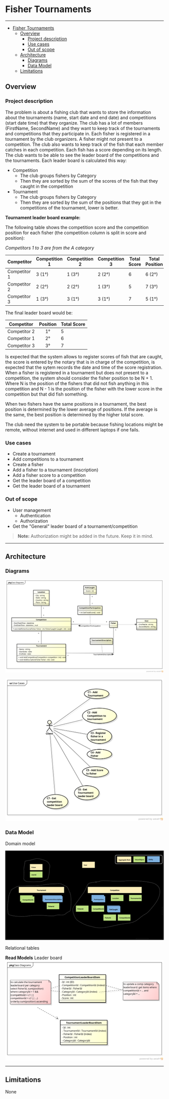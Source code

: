 # Fisher Tournaments
---

- [Fisher Tournaments](#fisher-tournaments)
  - [Overview](#overview)
    - [Project description](#project-description)
    - [Use cases](#use-cases)
    - [Out of scope](#out-of-scope)
  - [Architecture](#architecture)
    - [Diagrams](#diagrams)
    - [Data Model](#data-model)
  - [Limitations](#limitations)

## Overview

### Project description
The problem is about a fishing club that wants to store the information about the tournaments (name, start date and end date) and competitions (start date time) that they organize. The club has a lot of members (FirstName, SecondName) and they want to keep track of the tournaments and competitions that they participate in. Each fisher is registered in a tournament by the club organizers. A fisher might not present to a competition. The club also wants to keep track of the fish that each member catches in each competition. Each fish has a score depending on its length. The club wants to be able to see the leader board of the competitions and the tournaments. Each leader board is calculated this way:
- Competition
  - The club groups fishers by Category
  - Then they are sorted by the sum of the scores of the fish that they caught in the competition
- Tournament
  - The club groups fishers by Category
  - Then they are sorted by the sum of the positions that they got in the competitions of the tournament, lower is better.

**Tournament leader board example:**

The following table shows the competition score and the competition position for each fisher (the competition column is split in score and position):

*Competitors 1 to 3 are from the A category*

| Competitor   | Competition 1 | Competition 2 | Competition 3 | Total Score | Total Position |
| ------------ | ------------- | ------------- | ------------- | ----------- | -------------- |
| Competitor 1 | 3 (1°)        | 1 (3°)        | 2 (2°)        | 6           | 6 (2°)         |
| Competitor 2 | 2 (2°)        | 2 (2°)        | 1 (3°)        | 5           | 7 (3°)         |
| Competitor 3 | 1 (3°)        | 3 (1°)        | 3 (1°)        | 7           | 5 (1°)         |

The final leader board would be:

| Competitor   | Position | Total Score |
| ------------ | :------: | ----------- |
| Competitor 2 |    1°    | 5           |
| Competitor 1 |    2°    | 6           |
| Competitor 3 |    3°    | 7           |

Is expected that the system allows to register scores of fish that are caught, the score is entered by the notary that is in charge of the competition, is expected that the sytem records the date and time of the score registration.
When a fisher is registered in a tournament but does not present to a competition, the system should consider the fisher position to be N + 1. Where N is the position of the fishers that did not fish anything in this competition and N - 1 is the position of the fisher with the lower score in the competition but that did fish something.

When two fishers have the same positions in a tournament, the best position is determined by the lower average of positions. If the average is the same, the best position is determined by the higher total score.

The club need the system to be portable because fishing locations might be remote, without internet and used in different laptops if one fails.

### Use cases
- Create a tournament
- Add competitions to a tournament
- Create a fisher
- Add a fisher to a tournament (inscription)
- Add a fisher score to a competition
- Get the leader board of a competition
- Get the leader board of a tournament

### Out of scope
- User management
  - Authentication
  - Authorization
- Get the "General" leader board of a tournament/competition

> **Note:** Authorization might be added in the future. Keep it in mind.

---
## Architecture

### Diagrams

![Class Diagram](./docs/Diagrams/../../Diagrams/TournamentClassDiagram.png)

![Use cases](Diagrams/UseCases.png)

### Data Model
Domain model

![Domain Model](Diagrams/DomainModel.png)

Relational tables

**Read Models**
Leader board
![Leader board](Diagrams/LeaderBoard%20Models.png)

---
## Limitations
None